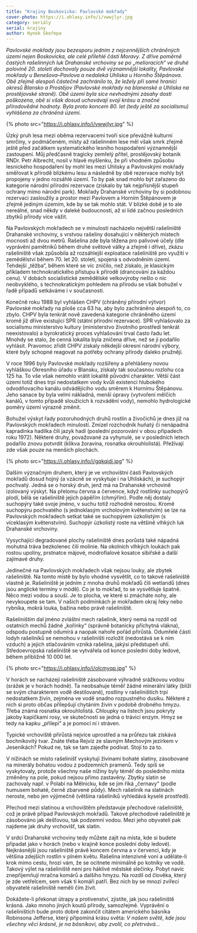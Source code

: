 ```yaml
---
title: "Krajiny Boskovicka: Pavlovské mokřady"
cover-photo: https://i.ohlasy.info/i/vwwjlyr.jpg
category: seriály
serial: krajiny
author: Hynek Skořepa
---
```


*Pavlovské mokřady jsou bezesporu jedním z nejcennějších chráněných území nejen Boskovicka, ale celé přilehlé části Moravy. Z dříve poměrně častých rašelinných luk Drahanské vrchoviny se po „melioracích“ ve druhé polovině 20. století dochovaly pouze dvě významnější lokality, Pavlovské mokřady u Benešova–Pavlova a nedaleká Uhliska u Horního Štěpánova. Obě zřejmě alespoň částečně zachránilo to, že ležely při samé hranici okresů Blansko a Prostějov (Pavlovské mokřady na blanenské a Uhliska na prostějovské straně). Obě území byla sice nevhodnými zásahy dosti poškozena, obě si však dosud uchovávají svoji krásu a značné přírodovědné hodnoty. Byla proto koncem 80. let (tedy ještě za socialismu) vyhlášena za chráněná území.*

{% photo src="https://i.ohlasy.info/i/vwwjlyr.jpg" %}

Úzký pruh lesa mezi oběma rezervacemi tvoří sice převážně kulturní smrčiny, v podmáčeném, místy až rašelinném lese měl však smrk zřejmě ještě před začátkem systematického lesního hospodaření významnější zastoupení. Můj předčasně tragicky zemřelý přítel, prostějovský botanik RNDr. Petr Albrecht, nosil v hlavě myšlenku, že při vhodném způsobu lesnického hospodaření by mohl les mezi Uhlisky a Pavlovskými mokřady směřovat k přírodě blízkému lesu a následně by obě rezervace mohly být propojeny v jedno rozsáhlé území. To by pak snad mohlo být zařazeno do kategorie národní přírodní rezervace (získalo by tak nejpřísnější stupeň ochrany mimo národní park). Mokřady Drahanské vrchoviny by si podobnou rezervaci zasloužily a prostor mezi Pavlovem a Horním Štěpánovem je zřejmě jediným územím, kde by se tak mohlo stát. V blízké době je to ale nereálné, snad někdy v daleké budoucnosti, až si lidé začnou posledních zbytků přírody více vážit.

Na Pavlovských mokřadech se v minulosti nacházelo největší rašeliniště Drahanské vrchoviny, s vrstvou rašeliny dosahující v některých místech mocnosti až dvou metrů. Rašelina zde byla těžena pro palivové účely (dle vyprávění pamětníků během druhé světové války a zřejmě i dříve), zkázu rašeliniště však způsobila až rozsáhlejší exploatace rašeliniště pro využití v zemědělství během 70. let 20. století, spojená s odvodněním území. Tehdejší „těžba“, během které se víc zničilo, než získalo, je klasickým příkladem technokratického přístupu k přírodě (drancování za každou cenu). V dobách socialistické zemědělské velkovýroby nešlo o nic neobvyklého, s technokratickým pohledem na přírodu se však bohužel v řadě případů setkáváme i v současnosti.

Konečně roku 1988 byl vyhlášen CHPV (chráněný přírodní výtvor) Pavlovské mokřady na ploše cca 63 ha, aby bylo zachráněno alespoň to, co zbylo. CHPV byla tenkrát nově zavedená kategorie chráněného území kromě již dříve existující SPR (státní přírodní rezervace). SPR vyhlašovalo za socialismu ministerstvo kultury (ministerstvo životního prostředí tenkrát neexistovalo) a byrokratický proces vyhlašování trval často řadu let. Mnohdy se stalo, že cenná lokalita byla zničena dříve, než se ji podařilo vyhlásit. Pravomoc zřídit CHPV získaly někdejší okresní národní výbory, které byly schopné reagovat na potřeby ochrany přírody daleko pružněji.

V roce 1996 byly Pavlovské mokřady rozšířeny a přehlášeny novou vyhláškou Okresního úřadu v Blansku, získaly tak současnou rozlohu cca 125 ha. To vše však nemohlo vrátit lokalitě původní charakter. Větší část území totiž dnes trpí nedostatkem vody kvůli existenci hlubokého odvodňovacího kanálu odvádějícího vodu směrem k Hornímu Štěpánovu. Jeho sanace by byla velmi nákladná, menší úpravy (vytvoření mělčích kanálů, v tomto případě sloužících k rozvádění vody), nemohlo hydrologické poměry území výrazně změnit.

Bohužel výskyt řady pozoruhodných druhů rostlin a živočichů je dnes již na Pavlovských mokřadech minulostí. Zmizel rozchodník huňatý či nenápadná kapradinka hadilka čili jazyk hadí (poslední pozorování v obou případech roku 1972). Některé druhy, považované za vyhynulé, se v posledních letech podařilo znovu potvrdit (klikva žoravina, rosnatka okrouhlolistá). Přežívají zde však pouze na menších plochách.

{% photo src="https://i.ohlasy.info/i/gqkqidi.jpg" %}

Dalším význačným druhem, který je ve vrchovištní části Pavlovských mokřadů dosud hojný (a vzácně se vyskytuje i na Uhliskách), je suchopýr pochvatý. Jedná se o horský druh, jenž má na Drahanské vrchovině izolovaný výskyt. Na přelomu června a července, když rostlinky suchopýrů plodí, bělá se rašeliniště jejich pápěřím (chmýřím). Podle něj dostaly suchopýry také svoje jméno, v suchu totiž rozhodně nerostou. Kromě suchopýru pochvatého (s jednoklasým vrcholovým květenstvím) se lze na Pavlovských mokřadech setkat také se suchopýrem úzkolistým (s víceklasým květenstvím). Suchopýr úzkolistý roste na většině vlhkých luk Drahanské vrchoviny.

Vysychající degradované plochy rašeliniště dnes porůstá také nápadná mohutná tráva bezkolenec čili molinie. Na okolních vlhkých loukách pak rostou upolíny, prstnatce májové, modrofialové kosatce sibiřské a další zajímavé druhy.

Jedinečné na Pavlovských mokřadech však nejsou louky, ale zbytek rašeliniště. Na tomto místě by bylo vhodné vysvětlit, co to takové rašeliniště vlastně je. Rašeliniště je jedním z mnoha druhů mokřadů čili wetlandů (dnes jsou anglické termíny v módě). Co je to mokřad, to se vysvětluje špatně. Něco mezi vodou a souší. Je to plocha, ve které si zmácháte nohy, ale nevykoupete se tam. V našich podmínkách je mokřadem okraj řeky nebo rybníka, mokrá louka, bažina nebo právě rašeliniště.

Rašeliništím dal jméno zvláštní mech rašeliník, který nemá na rozdíl od ostatních mechů žádné „kořínky“ (správně botanicky příchytná vlákna), odspodu postupně odumírá a naopak nahoře pořád přirůstá. Odumřelé části lodyh rašeliníků se nemohou v rašeliništi rozložit (nedostává se k nim vzduch) a jejich stlačováním vzniká rašelina, jakýsi předstupeň uhlí. Středoevropská rašeliniště se vytvářela od konce poslední doby ledové, během přibližně 10 000 let.

{% photo src="https://i.ohlasy.info/i/olcmyqp.jpg" %}

V horách se nacházejí rašeliniště zásobované výhradně srážkovou vodou (srážek je v horách hodně). Ta neobsahuje téměř žádné minerální látky (blíží se svým charakterem vodě destilované), rostliny v rašeliništích trpí nedostatkem živin, zejména ve vodě snadno rozpustného dusíku. Některé z nich si proto občas přilepšují chytáním živin v podobě drobného hmyzu. Třeba známá rosnatka okrouhlolistá. Chloupky na listech jsou pokryty jakoby kapičkami rosy, ve skutečnosti se jedná o trávicí enzym. Hmyz se tedy na kapku „přilepí“ a je pomocí ní i stráven.

Typické vrchoviště přirůstá nejvíce uprostřed a na průřezu tak získává bochníkovitý tvar. Znáte třeba Rejvíz ze slavným Mechovým jezírkem v Jeseníkách? Pokud ne, tak se tam zajeďte podívat. Stojí to za to.

V nížinách se místo rašelinišť vyskytují živinami bohaté slatiny, zásobované na minerály bohatou vodou z podzemních pramenů. Tedy spíš se vyskytovaly, protože všechny naše nížiny byly téměř do posledního místa změněny na pole, pokud nejsou přímo zastavěny. Zbytky slatin se zachovaly např. v Polabí na Mělnicku, kde se jim říká „černavy“ (podle humusem bohaté, černě zbarvené půdy). Mech rašeliník na slatinách neroste, nebo jen výjimečně (většina rašeliníků vyhledává kyselé prostředí).

Přechod mezi slatinou a vrchovištěm představuje přechodové rašeliniště, což je právě případ Pavlovských mokřadů. Takové přechodové rašeliniště je zásobováno jak dešťovou, tak podzemní vodou. Mezi jeho obyvateli pak najdeme jak druhy vrchovišť, tak slatin.

V srdci Drahanské vrchoviny tedy můžete zajít na místa, kde si budete připadat jako v horách (nebo v krajině konce poslední doby ledové). Nejkrásnější jsou rašeliniště právě koncem června a v červenci, kdy je většina zdejších rostlin v plném květu. Rašelina intenzivně voní a uděláte-li krok mimo cestu, hrozí vám, že se ocitnete minimálně po kotníky ve vodě. Takový výlet na rašeliniště není pro háklivé městské slečinky. Pobyt navíc znepříjemňují mračna komárů a dalšího hmyzu. Na rozdíl od člověka, který je zde vetřelcem, sem však ti komáři patří. Bez nich by se mnozí zvířecí obyvatelé rašeliniště neměli čím živit.

Dokážete-li překonat útrapy a protivenství, zjistíte, jak jsou rašeliniště krásná. Jako mnoho jiných koutů přírody, samozřejmě. Vyprávění o rašeliništích bude proto dobré zakončit citátem amerického básníka Robinsona Jefferse, který připomíná krásu světa: *V našem světě, kde jsou všechny věci krásné, je na básníkovi, aby zvolil, co přetrvává…*
